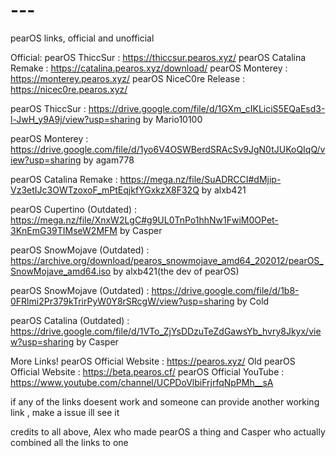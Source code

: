 # -_-_-


 pearOS links, official and unofficial




Official:
pearOS ThiccSur : https://thiccsur.pearos.xyz/
pearOS Catalina Remake : https://catalina.pearos.xyz/download/
pearOS Monterey : https://monterey.pearos.xyz/
pearOS NiceC0re Release : https://nicec0re.pearos.xyz/



pearOS ThiccSur : https://drive.google.com/file/d/1GXm_cIKLiciS5EQaEsd3-l-JwH_y9A9j/view?usp=sharing by Mario10100


pearOS Monterey : https://drive.google.com/file/d/1yo6V4OSWBerdSRAcSv9JgN0tJUKoQIqQ/view?usp=sharing by agam778


pearOS Catalina Remake : https://mega.nz/file/SuADRCCI#dMjip-Vz3etIJc3OWTzoxoF_mPtEqjkfYGxkzX8F32Q by alxb421

pearOS Cupertino (Outdated) : https://mega.nz/file/XnxW2LgC#g9UL0TnPo1hhNw1FwiM0OPet-3KnEmG39TIMseW2MFM by Casper


pearOS SnowMojave (Outdated) : https://archive.org/download/pearos_snowmojave_amd64_202012/pearOS_SnowMojave_amd64.iso
by alxb421(the dev of pearOS)


pearOS SnowMojave (Outdated) : https://drive.google.com/file/d/1b8-0FRlmi2Pr379kTrirPyW0Y8rSRcgW/view?usp=sharing by Cold


pearOS Catalina (Outdated) : https://drive.google.com/file/d/1VTo_ZjYsDDzuTeZdGawsYb_hvry8Jkyx/view?usp=sharing by Casper









More Links!
pearOS Official Website : https://pearos.xyz/
Old pearOS Official Website : https://beta.pearos.cf/
pearOS Official YouTube : https://www.youtube.com/channel/UCPDoVlbiFrjrfqNpPMh__sA


if any of the links doesent work and someone can provide another working link , make a issue ill see it

credits to all above, Alex who made pearOS a thing and Casper who actually combined all the links to one 
